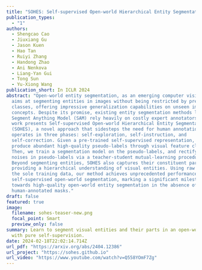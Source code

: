 ```yaml
---
title: "SOHES: Self-supervised Open-world Hierarchical Entity Segmentation"
publication_types:
  - "1"
authors:
  - Shengcao Cao
  - Jiuxiang Gu
  - Jason Kuen
  - Hao Tan
  - Ruiyi Zhang
  - Handong Zhao
  - Ani Nenkova
  - Liang-Yan Gui
  - Tong Sun
  - Yu-Xiong Wang
publication_short: In ICLR 2024
abstract: "Open-world entity segmentation, as an emerging computer vision task,
  aims at segmenting entities in images without being restricted by pre-defined
  classes, offering impressive generalization capabilities on unseen images and
  concepts. Despite its promise, existing entity segmentation methods like
  Segment Anything Model (SAM) rely heavily on costly expert annotators. This
  work presents Self-supervised Open-world Hierarchical Entity Segmentation
  (SOHES), a novel approach that sidesteps the need for human annotations. SOHES
  operates in three phases: self-exploration, self-instruction, and
  self-correction. Given a pre-trained self-supervised representation, we
  produce abundant high-quality pseudo-labels through visual feature clustering.
  Then, we train a segmentation model on the pseudo-labels, and rectify the
  noises in pseudo-labels via a teacher-student mutual-learning procedure.
  Beyond segmenting entities, SOHES also captures their constituent parts,
  providing a hierarchical understanding of visual entities. Using raw images as
  the sole training data, our method achieves unprecedented performance in
  self-supervised open-world segmentation, marking a significant milestone
  towards high-quality open-world entity segmentation in the absence of
  human-annotated masks."
draft: false
featured: true
image:
  filename: sohes-teaser-new.png
  focal_point: Smart
  preview_only: false
summary: Learn to segment visual entities and their parts in an open-world
  with pure self-supervision.
date: 2024-02-18T22:02:14.714Z
url_pdf: "https://arxiv.org/abs/2404.12386"
url_project: "https://sohes.github.io"
url_video: "https://www.youtube.com/watch?v=Q558YOmF7Zg"
---
```

